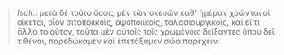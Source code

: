 

>  *Isch.*: μετὰ δὲ τοῦτο ὅσοις μὲν τῶν σκευῶν καθ' ἡμέραν χρῶνται οἱ οἰκέται, οἷον σιτοποιικοῖς, ὀψοποιικοῖς, ταλασιουργικοῖς, καὶ εἴ τι ἄλλο τοιοῦτον, ταῦτα μὲν αὐτοῖς τοῖς χρωμένοις δείξαντες ὅπου δεῖ τιθέναι, παρεδώκαμεν καὶ ἐπετάξαμεν σῶα παρέχειν: